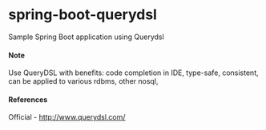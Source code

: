 # spring-boot-querydsl

Sample Spring Boot application using Querydsl

#### Note
Use QueryDSL with benefits: code completion in IDE, type-safe, consistent, can be applied to various rdbms, other nosql,

#### References
Official - http://www.querydsl.com/